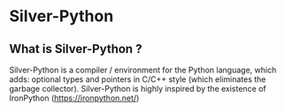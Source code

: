 # Silver-Python


## What is Silver-Python ?
Silver-Python is a compiler / environment for the Python language, which adds: optional types and pointers in C/C++ style (which eliminates the garbage collector). Silver-Python is highly inspired by the existence of IronPython (https://ironpython.net/)
